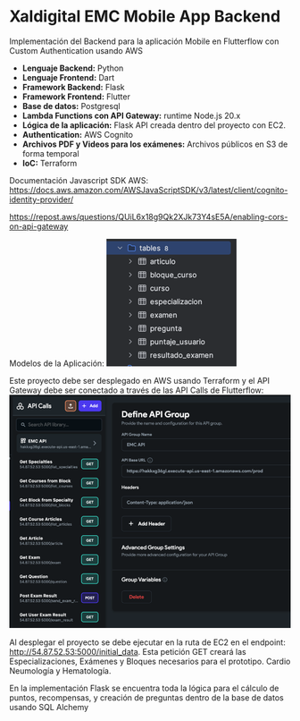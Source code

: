 # Xaldigital EMC Mobile App Backend

Implementación del Backend para la aplicación Mobile en Flutterflow con Custom Authentication usando AWS

* **Lenguaje Backend:** Python
* **Lenguaje Frontend:** Dart
* **Framework Backend:** Flask
* **Framework Frontend:** Flutter
* **Base de datos:** Postgresql
* **Lambda Functions con API Gateway:** runtime Node.js 20.x
* **Lógica de la aplicación:** Flask API creada dentro del proyecto con EC2.
* **Authentication:** AWS Cognito
* **Archivos PDF y Videos para los exámenes:** Archivos públicos en S3 de forma temporal
* **IoC:** Terraform


Documentación Javascript SDK AWS: https://docs.aws.amazon.com/AWSJavaScriptSDK/v3/latest/client/cognito-identity-provider/

https://repost.aws/questions/QUiL6x18g9Qk2XJk73Y4sE5A/enabling-cors-on-api-gateway

Modelos de la Aplicación:
![img.png](img.png)

Este proyecto debe ser desplegado en AWS usando Terraform y el API Gateway debe ser conectado a través de las API Calls de Flutterflow:
![img_1.png](img_1.png)

Al desplegar el proyecto se debe ejecutar en la ruta de EC2 en el endpoint: http://54.87.52.53:5000/initial_data.
Esta petición GET creará las Especializaciones, Exámenes y Bloques necesarios para el prototipo. Cardio Neumología y Hematología.

En la implementación Flask se encuentra toda la lógica para el cálculo de puntos, recompensas, y creación  de preguntas dentro de la base de datos usando SQL Alchemy
